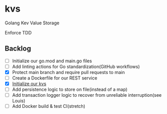 # kvs

Golang Kev Value Storage

Enforce TDD

## Backlog

- [ ] Initialize our go.mod and main.go files
- [ ] Add linting actions for Go standardization(GitHub workflows)
- [x] Protect main branch and require pull requests to main
- [ ] Create a Dockerfile for our REST service
- [x] [Initialize our kvs][]
- [ ] Add persistence logic to store on file(instead of a map)
- [ ] Add transaction logger logic to recover from unreliable interruption(see
  Louis)
- [ ] Add Docker build & test CI(stretch)

[Initialize our kvs]: (https://medium.com/@anshurai8991/building-a-simple-key-value-store-in-go-adfbd781f16e)
